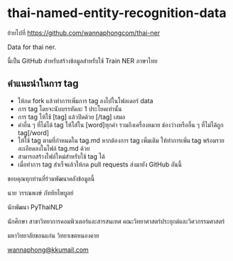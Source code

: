 # thai-named-entity-recognition-data

ย้ายไปที่ https://github.com/wannaphongcom/thai-ner

Data for thai ner.

นี้เป็น GitHub สำหรับสร้างข้อมูลสำหรับใช้ Train NER ภาษาไทย

## คำแนะนำในการ tag

- ให้กด fork แล้วทำการเพิ่มการ tag ลงไปในโฟลเดอร์ data
- การ tag โดยจะนับบรรทัดละ 1 ประโยคเท่านั้น
- การ tag ให้ใช้ [tag] แล้วปิดด้วย [/tag] เสมอ
- คำอื่น ๆ ที่ไม่ได้ tag ให้ใส่ใน [word]ทุกคำ รวมถึงเครื่องหมาย ช่องว่างหรืออื่น ๆ ที่ไม่ได้ถูก tag[/word]
- ให้ใช้ tag ตามที่กำหนดใน tag.md หากต้องการ tag เพิ่มเติม ให้ทำการเพิ่ม tag พร้อมรายละเอียดลงในไฟล์ tag.md ด้วย
- สามารถสร้างไฟล์ใหม่สำหรับใช้ tag ได้
- เมื่อทำการ tag สำเร็จแล้วให้กด  pull requests ส่งมายัง GitHub อันนี้

ขอบคุณทุกท่านที่ร่วมพัฒนาคลังข้อมูลนี้



นาย วรรณพงษ์ ภัททิยไพบูลย์

นักพัฒนา PyThaiNLP

นักศึกษา สาขาวิทยาการคอมพิวเตอร์และสารสนเทศ คณะวิทยาศาสตร์ประยุกต์และวิศวกรรมศาสตร์

มหาวิทยาลัยขอนแก่น วิทยาเขตหนองคาย

wannaphong@kkumail.com
